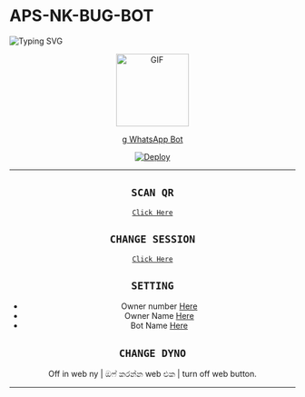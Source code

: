 # APS-NK-BUG-BOT

<img
        src="https://readme-typing-svg.herokuapp.com/?size=30&width=800&lines=Click+On+The+Gif+To+Install+The+Bot."
            alt="Typing SVG"
        />
    </a>
</p>
<div align="center">
  <p align="center">
  <a href="https://youtu.be/BcMIibIUmHc"><img src="https://media.giphy.com/media/Uhl43Qa5QbhKglX8DX/giphy.gif" alt="GIF" width="128" height="128"/>
</p>g
WhatsApp Bot

[![Deploy](https://www.herokucdn.com/deploy/button.svg)](https://heroku.com/deploy?template=https://github.com/APS-NK-MODS/APS-NK_BUG_BOT)
<p align='center'>
    </p>

-------

## `SCAN QR`

[`Click Here`](https://replit.com/@KalanaKaveesha/APS-NK-BUG-BOT-1?v=1)

## `CHANGE SESSION`

[`Click Here`](https://github.com/APS-NK-MODS/APS-NK_BUG_BOT/blob/main/session.json#L1)

## `SETTING`

- Owner number [Here](https://github.com/APS-NK-MODS/APS-NK_BUG_BOT/blob/main/settings.json#L4)
- Owner Name [Here](https://github.com/APS-NK-MODS/APS-NK_BUG_BOT/blob/main/settings.json#L14)
- Bot Name [Here](https://github.com/APS-NK-MODS/APS-NK_BUG_BOT/blob/main/settings.json#L15)

## `CHANGE DYNO`

Off in web ny | ඔෆ් කරන්න web එක | turn off web button.

----------
